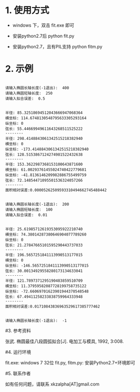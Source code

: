 # 1. 使用方式

* windows 下，双击 fit.exe 即可

* 安装python2.7后
    python fit.py 

* 安装python2.7，且有PIL支持
    python fitm.py

# 2. 示例

```

请输入椭圆长轴长度(-1退出):  400
请输入椭圆短轴长度:  250
请输入拟合误差:  0.5


半径: 85.32518694512043666947068364
横坐标: 114.6748130548795633305293164
纵坐标: 0
弦长: 55.44669949611643268511525222
--------
半径: 298.4148843061342515218382940
横坐标: 0
纵坐标: -173.4148843061342515218382940
弦长: 128.5153867124274981522432638
--------
半径: 153.3622987368153100643871600
横坐标: 61.00293761455024740422779681
纵坐标: -41.8136146209982886755499759
弦长: 72.14854471095501536324057266
--------
面积相对误差:0.00005262509593310494662745488442


请输入椭圆长轴长度(-1退出):  200
请输入椭圆短轴长度:  100
请输入拟合误差:  0.01


半径: 25.61985712619353095922210740
横坐标: 74.38014287380646904077789260
纵坐标: 0
弦长: 21.27847665101595290443737033
--------
半径: 196.5657251841113990513177015
横坐标: 0
纵坐标: -146.5657251841113990513177015
弦长: 30.00134929558280173134633041
--------
半径: 121.7897371295190483859510709
横坐标: 11.37959582087728199758735122
纵坐标: -72.66069701623901944370548548
弦长: 67.49411258233838759964333948
--------
面积相对误差:0.01710843836963529617385777462


请输入椭圆长轴长度(-1退出):  -1

```

#3. 参考资料

张武. 椭圆最佳八段圆弧拟合[J]. 电加工与模具, 1992, 3:008.


#4. 运行环境

fit.exe: windows 7 32位
fit.py, fitm.py: 安装Python2.7+环境即可


#5. 联系作者

如有任何问题，请联系 xkzalpha[AT]gmail.com
